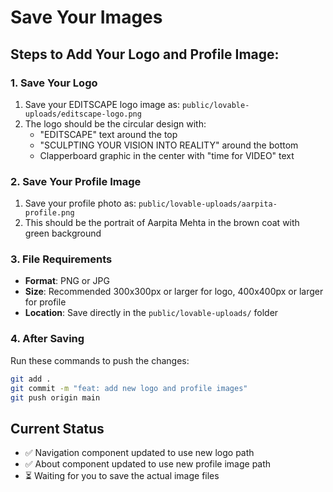 # Save Your Images

## Steps to Add Your Logo and Profile Image:

### 1. Save Your Logo
1. Save your EDITSCAPE logo image as: `public/lovable-uploads/editscape-logo.png`
2. The logo should be the circular design with:
   - "EDITSCAPE" text around the top
   - "SCULPTING YOUR VISION INTO REALITY" around the bottom
   - Clapperboard graphic in the center with "time for VIDEO" text

### 2. Save Your Profile Image
1. Save your profile photo as: `public/lovable-uploads/aarpita-profile.png`
2. This should be the portrait of Aarpita Mehta in the brown coat with green background

### 3. File Requirements
- **Format**: PNG or JPG
- **Size**: Recommended 300x300px or larger for logo, 400x400px or larger for profile
- **Location**: Save directly in the `public/lovable-uploads/` folder

### 4. After Saving
Run these commands to push the changes:
```bash
git add .
git commit -m "feat: add new logo and profile images"
git push origin main
```

## Current Status
- ✅ Navigation component updated to use new logo path
- ✅ About component updated to use new profile image path
- ⏳ Waiting for you to save the actual image files 
